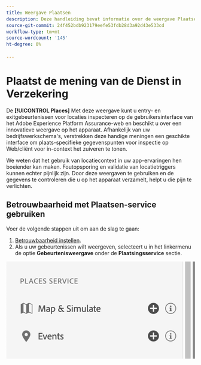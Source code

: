 ```yaml
---
title: Weergave Plaatsen
description: Deze handleiding bevat informatie over de weergave Plaatsen in Adobe Experience Platform Assurance.
source-git-commit: 24f452bdb923179eefe53fdb28d3a92d43e533cd
workflow-type: tm+mt
source-wordcount: '145'
ht-degree: 0%

---
```



# Plaatst de mening van de Dienst in Verzekering

De **[!UICONTROL Places]** Met deze weergave kunt u entry- en exitgebeurtenissen voor locaties inspecteren op de gebruikersinterface van het Adobe Experience Platform Assurance-web en beschikt u over een innovatieve weergave op het apparaat. Afhankelijk van uw bedrijfswerkschema&#39;s, verstrekken deze handige meningen een geschikte interface om plaats-specifieke gegevenspunten voor inspectie op Web/cliënt voor in-context het zuiveren te tonen.

We weten dat het gebruik van locatiecontext in uw app-ervaringen hen boeiender kan maken. Foutopsporing en validatie van locatietriggers kunnen echter pijnlijk zijn. Door deze weergaven te gebruiken en de gegevens te controleren die u op het apparaat verzamelt, helpt u die pijn te verlichten.

## Betrouwbaarheid met Plaatsen-service gebruiken

Voer de volgende stappen uit om aan de slag te gaan:

1. [Betrouwbaarheid instellen](../tutorials/implement-assurance.md).
2. Als u uw gebeurtenissen wilt weergeven, selecteert u in het linkermenu de optie **Gebeurtenisweergave** onder de **Plaatsingsservice** sectie.

![](./images/places-service/places-view.png)
